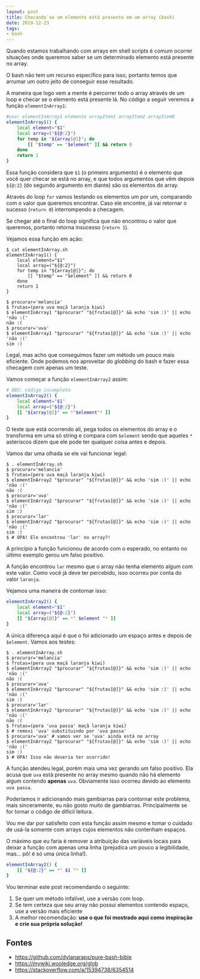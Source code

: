 ```yaml
---
layout: post
title: Checando se um elemento está presente em um array (bash)
date: 2019-12-23
tags:
- bash
---
```


Quando estamos trabalhando com arrays em shell scripts é comum ocorrer situações onde queremos saber se um determinado elemento está presente no array.

O bash não tem um recurso específico para isso, portanto temos que arrumar um outro jeito de conseguir esse resultado.

A maneira que logo vem a mente é percorrer todo o array através de um loop e checar se o elemento está presente lá. No código a seguir veremos a função `elementInArray1`:

```sh
#uso: elementInArray1 elemento arrayItem1 arrayItem2 arrayItemN
elementInArray1() {
    local element="$1"
    local array=("${@:2}")
    for temp in "${array[@]}"; do
        [[ "$temp" == "$element" ]] && return 0
    done
    return 1
}
```

Essa função considera que `$1` (o primeiro argumento) é o elemento que você quer checar se está no array, e que todos argumentos que vêm depois `${@:2}` (do segundo argumento em diante) são os elementos do array.

Através do loop `for` vamos testando os elementos um por um, comparando com o valor que queremos encontrar. Caso ele encontre, já vai retornar o sucesso (`return 0`) interrompendo a checagem.

Se chegar até o final do loop significa que não encontrou o valor que queremos, portanto retorna insucesso (`return 1`).

Vejamos essa função em ação:

```
$ cat elementInArray.sh 
elementInArray1() {
    local element="$1"
    local array=("${@:2}")
    for temp in "${array[@]}"; do
        [[ "$temp" == "$element" ]] && return 0
    done
    return 1
}

$ procurar='melancia'
$ frutas=(pera uva maçã laranja kiwi)
$ elementInArray1 "$procurar" "${frutas[@]}" && echo 'sim :)' || echo 'não :('
não :(
$ procurar='uva'
$ elementInArray1 "$procurar" "${frutas[@]}" && echo 'sim :)' || echo 'não :('
sim :)
```

Legal, mas acho que conseguimos fazer um método um pouco mais eficiente. Onde podemos nos aproveitar do _globbing_ do bash e fazer essa checagem com apenas um teste.

Vamos começar a função `elementInArray2` assim:

```sh
# OBS: código incompleto
elementInArray2() {
    local element="$1"
    local array=("${@:2}")
    [[ "${array[@]}" == *"$element"* ]]
}
```

O teste que está ocorrendo ali, pega todos os elementos do array e o transforma em uma só string e compara com `$element` sendo que aqueles `*` asteriscos dizem que ele pode ter qualquer coisa antes e depois.

Vamos dar uma olhada se ele vai funcionar legal:

```
$ . elementInArray.sh 
$ procurar='melancia'
$ frutas=(pera uva maçã laranja kiwi)
$ elementInArray2 "$procurar" "${frutas[@]}" && echo 'sim :)' || echo 'não :('
não :(
$ procurar='uva'
$ elementInArray2 "$procurar" "${frutas[@]}" && echo 'sim :)' || echo 'não :('
sim :)
$ procurar='lar'
$ elementInArray2 "$procurar" "${frutas[@]}" && echo 'sim :)' || echo 'não :('
sim :)
$ # OPA! Ele encontrou 'lar' no array?!
```

A princípio a função funcionou de acordo com o esperado, no entanto no último exemplo gerou um falso positivo.

A função encontrou `lar` mesmo que o array não tenha elemento algum com este valor. Como você já deve ter percebido, isso ocorreu por conta do valor `laranja`.

Vejamos uma maneira de contornar isso:

```sh
elementInArray2() {
    local element="$1"
    local array=("${@:2}")
    [[ "${array[@]}" == *" $element "* ]]
}
```

A única diferença aqui é que o foi adicionado um espaço antes e depois de `$element`. Vamos aos testes:

```
$ . elementInArray.sh 
$ procurar='melancia'
$ frutas=(pera uva maçã laranja kiwi)
$ elementInArray2 "$procurar" "${frutas[@]}" && echo 'sim :)' || echo 'não :('
não :(
$ procurar='uva'
$ elementInArray2 "$procurar" "${frutas[@]}" && echo 'sim :)' || echo 'não :('
sim :)
$ procurar='lar'
$ elementInArray2 "$procurar" "${frutas[@]}" && echo 'sim :)' || echo 'não :('
não :(
$ frutas=(pera 'uva passa' maçã laranja kiwi)
$ # removi 'uva' substituindo por 'uva passa'
$ procurar='uva' # vamos ver se 'uva' ainda está no array
$ elementInArray2 "$procurar" "${frutas[@]}" && echo 'sim :)' || echo 'não :('
sim :)
$ # OPA! Isso não deveria ter ocorrido!
```

A função atendeu legal, porém mais uma vez gerando um falso positivo. Ela acusa que `uva` está presente no array mesmo quando não há elemento algum contendo **apenas** `uva`. Obviamente isso ocorreu devido ao elemento `uva passa`.

Poderíamos ir adicionando mais gambiarras para contornar este problema, mais sinceramente, eu não gosto muito de gambiarras. Principalmente se for tornar o código de difícil leitura.

Vou me dar por satisfeito com esta função assim mesmo e tomar o cuidado de usá-la somente com arrays cujos elementos não contenham espaços.

O máximo que eu faria é remover a atribuição das variáveis locais para deixar a função com apenas uma linha (prejudica um pouco a legibilidade, mas... pô! é só uma única linha!).

```sh
elementInArray2() {
    [[ "${@:2}" == *" $1 "* ]]
}
```

Vou terminar este post recomendando o seguinte:

1. Se quer um método infalível, use a versão com loop.
2. Se tem certeza que seu array não possui elementos contendo espaço, use a versão mais eficiente
3. A melhor recomendação: **use o que foi mostrado aqui como inspiração e crie sua própria solução!**


## Fontes

- https://github.com/dylanaraps/pure-bash-bible
- https://mywiki.wooledge.org/glob
- https://stackoverflow.com/a/15394738/6354514

